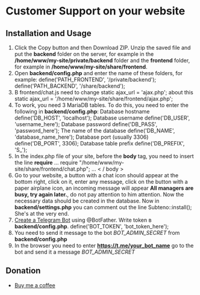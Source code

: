 
# Customer Support on your website

## Installation and Usage

1. Click the Copy button and then Download ZIP. Unzip the saved file and put the **backend** folder on the server, for example in the **/home/www/my-site/private/backend** folder and the **frontend** folder, for example in **/home/www/my-site/share/frontend**.
2. Open **backend/config.php** and enter the name of these folders, for example:
 define('PATH_FRONTEND', '/private/backend');
 define('PATH_BACKEND', '/share/backend');
3. В frontend/chat.js need to change
 static ajax_url = 'ajax.php';
about this
 static ajax_url = '/home/www/my-site/share/frontend/ajax.php';
4. To work, you need 3 MariaDB tables. To do this, you need to enter the following in **backend/config.php**:
 Database hostname
 define('DB_HOST', 'localhost');
 Database username
 define('DB_USER', 'username_here');
 Database password
 define('DB_PASS', 'password_here');
 The name of the database
 define('DB_NAME', 'database_name_here');
 Database port (usually 3306)
 define('DB_PORT', 3306);
 Database table prefix
 define('DB_PREFIX', 'S_');
5. In the index.php file of your site, before the **body** tag, you need to insert the line **require**
 ...
 require "/home/www/my-site/share/frontend/chat.php";
 ...
 < / body >
6. Go to your website, a button with a chat icon should appear at the bottom right, click on it, enter any message, click on the button with a paper airplane icon, an incoming message will appear **All managers are busy, try again later.**, do not pay attention to him attention. Now the necessary data should be created in the database. Now in **backend/settings.php** you can comment out the line
 Subteno::install();
She's at the very end.
7. [Create a Telegram Bot](https://core.telegram.org/bots/tutorial#obtain-your-bot-token) using @BotFather. Write token в **backend/config.php**.
 define('BOT_TOKEN', 'bot_token_here');
8. You need to send it message to the bot *BOT_ADMIN_SECRET* from **backend/config.php**
9. In the browser you need to enter **https://t.me/your_bot_name** go to the bot and send it a message *BOT_ADMIN_SECRET*

## Donation

- [Buy me a coffee](https://donate.stream/yoomoney4100118809080436)